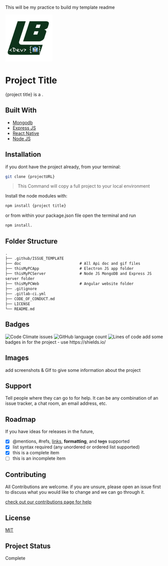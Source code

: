 This will be my practice to build my template readme

<img src="https://github.com/liambrewster/Glass-Background-Demo/blob/3b09839d9690ff0adfb510c391d1f0b922ac7db9/images/LB%20Dev%20Logo.png" width="150" height="150">

# Project Title

{project title} is a .

## Built With
- [Mongodb](https://www.mongodb.com/)
- [Express JS](https://expressjs.com/)
- [React Native](https://facebook.github.io/react-native/)
- [Node JS](https://nodejs.org/en/)

## Installation

if you dont have the project already, from your terminal:
```bash
git clone {projectURL}
```
>This Command  will copy a full  project  to your local  environment

Install the node modules with: 
```bash
npm install {project title} 
```
or from within your package.json file open the terminal and run 
```bash
npm install.
```


## Folder Structure
    .
    ├── .github/ISSUE_TEMPLATE
    ├── doc                          # All Api doc and gif files
    ├── thisMyPCApp                  # Electron JS app folder
    ├── thisMyPCServer               # Node JS MongoDB and Express JS server folder
    ├── thisMyPCWeb                  # Angular website folder
    ├── .gitignore
    ├── .gitlab-ci.yml
    ├── CODE_OF_CONDUCT.md
    ├── LICENSE
    └── README.md
    
## Badges
<img alt="Code Climate issues" src="https://img.shields.io/codeclimate/issues/liambrewster/literate-eureka">
<img alt="GitHub language count" src="https://img.shields.io/github/languages/count/liambrewster/literate-eureka">
<img alt="Lines of code" src="https://img.shields.io/tokei/lines/github/liambrewster/literate-eureka">
add some badges in for the project - use https://shields.io/

## Images
add screenshots & GIf to give some information about the project


## Support
Tell people where they can go to for help. It can be any combination of an issue tracker, a chat room, an email address, etc.

## Roadmap
If you have ideas for releases in the future,
- [x] @mentions, #refs, [links](), **formatting**, and <del>tags</del> supported
- [x] list syntax required (any unordered or ordered list supported)
- [x] this is a complete item
- [ ] this is an incomplete item

## Contributing
All Contributions are welcome. if you are unsure, please open an issue first to discuss what you would like to change and we can go through it.

[check out our contributions page for help](https://github.com/liambrewster/literate-eureka/blob/master/contributing.md)

## License
[MIT](https://choosealicense.com/licenses/mit/)

## Project Status
Complete
